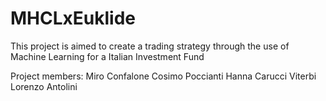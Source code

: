 # MHCLxEuklide

This project is aimed to create a trading strategy through the use of Machine Learning for a Italian Investment Fund

Project members:
Miro Confalone
Cosimo Poccianti
Hanna Carucci Viterbi
Lorenzo Antolini
